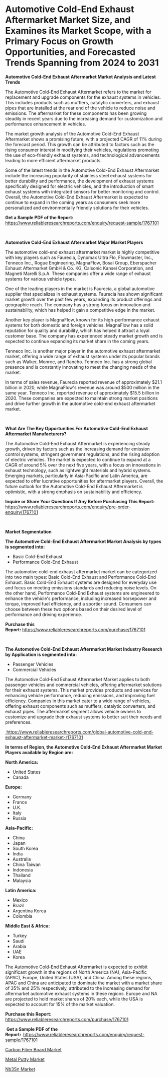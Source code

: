 <p><h1>Automotive Cold-End Exhaust Aftermarket Market Size, and Examines its Market Scope, with a Primary Focus on Growth Opportunities, and Forecasted Trends Spanning from 2024 to 2031</h1></p><p><strong>Automotive Cold-End Exhaust Aftermarket Market Analysis and Latest Trends</strong></p>
<p><p>The Automotive Cold-End Exhaust Aftermarket refers to the market for replacement and upgrade components for the exhaust systems in vehicles. This includes products such as mufflers, catalytic converters, and exhaust pipes that are installed at the rear end of the vehicle to reduce noise and emissions. The aftermarket for these components has been growing steadily in recent years due to the increasing demand for customization and performance enhancement in vehicles.</p><p>The market growth analysis of the Automotive Cold-End Exhaust Aftermarket shows a promising future, with a projected CAGR of 11% during the forecast period. This growth can be attributed to factors such as the rising consumer interest in modifying their vehicles, regulations promoting the use of eco-friendly exhaust systems, and technological advancements leading to more efficient aftermarket products.</p><p>Some of the latest trends in the Automotive Cold-End Exhaust Aftermarket include the increasing popularity of stainless steel exhaust systems for better durability and performance, the development of exhaust systems specifically designed for electric vehicles, and the introduction of smart exhaust systems with integrated sensors for better monitoring and control. Overall, the Automotive Cold-End Exhaust Aftermarket is expected to continue to expand in the coming years as consumers seek more personalized and environmentally friendly solutions for their vehicles.</p></p>
<p><strong>Get a Sample PDF of the Report:&nbsp;</strong> <a href="https://www.reliableresearchreports.com/enquiry/request-sample/1767101">https://www.reliableresearchreports.com/enquiry/request-sample/1767101</a></p>
<p>&nbsp;</p>
<p><strong>Automotive Cold-End Exhaust Aftermarket Major Market Players</strong></p>
<p><p>The automotive cold-end exhaust aftermarket market is highly competitive with key players such as Faurecia, Dynomax Ultra Flo, Flowmaster, Inc., Tenneco Inc., Rogue Engineering, MagnaFlow, Bosal Group, Eberspacher Exhaust Aftermarket GmbH & Co. KG, Calsonic Kansei Corporation, and Magneti Marelli S.p.A. These companies offer a wide range of exhaust systems for various vehicle types.</p><p>One of the leading players in the market is Faurecia, a global automotive supplier that specializes in exhaust systems. Faurecia has shown significant market growth over the past few years, expanding its product offerings and geographic reach. The company has a strong focus on innovation and sustainability, which has helped it gain a competitive edge in the market.</p><p>Another key player is MagnaFlow, known for its high-performance exhaust systems for both domestic and foreign vehicles. MagnaFlow has a solid reputation for quality and durability, which has helped it attract a loyal customer base. The company has experienced steady market growth and is expected to continue expanding its market share in the coming years.</p><p>Tenneco Inc. is another major player in the automotive exhaust aftermarket market, offering a wide range of exhaust systems under its popular brands such as Walker, Monroe, and Rancho. Tenneco Inc. has a strong global presence and is constantly innovating to meet the changing needs of the market.</p><p>In terms of sales revenue, Faurecia reported revenue of approximately $21.1 billion in 2020, while MagnaFlow's revenue was around $500 million in the same year. Tenneco Inc. reported revenue of approximately $15.5 billion in 2020. These companies are expected to maintain strong market positions and drive further growth in the automotive cold-end exhaust aftermarket market.</p></p>
<p>&nbsp;</p>
<p><strong>What Are The Key Opportunities For Automotive Cold-End Exhaust Aftermarket Manufacturers?</strong></p>
<p><p>The Automotive Cold-End Exhaust Aftermarket is experiencing steady growth, driven by factors such as the increasing demand for emission control systems, stringent government regulations, and the rising adoption of electric vehicles. The market is expected to continue to expand at a CAGR of around 5% over the next five years, with a focus on innovations in exhaust technology, such as lightweight materials and hybrid systems. Emerging markets, particularly in Asia-Pacific and Latin America, are expected to offer lucrative opportunities for aftermarket players. Overall, the future outlook for the Automotive Cold-End Exhaust Aftermarket is optimistic, with a strong emphasis on sustainability and efficiency.</p></p>
<p><strong>Inquire or Share Your Questions If Any Before Purchasing This Report:</strong> <a href="https://www.reliableresearchreports.com/enquiry/pre-order-enquiry/1767101">https://www.reliableresearchreports.com/enquiry/pre-order-enquiry/1767101</a></p>
<p>&nbsp;</p>
<p><strong>Market Segmentation</strong></p>
<p><strong>The Automotive Cold-End Exhaust Aftermarket Market Analysis by types is segmented into:</strong></p>
<p><ul><li>Basic Cold-End Exhaust</li><li>Performance Cold-End Exhaust</li></ul></p>
<p><p>The automotive cold-end exhaust aftermarket market can be categorized into two main types: Basic Cold-End Exhaust and Performance Cold-End Exhaust. Basic Cold-End Exhaust systems are designed for everyday use and focus on meeting emissions standards and reducing noise levels. On the other hand, Performance Cold-End Exhaust systems are engineered to enhance the vehicle's performance, including increased horsepower and torque, improved fuel efficiency, and a sportier sound. Consumers can choose between these two options based on their desired level of performance and driving experience.</p></p>
<p><strong>Purchase this Report:&nbsp;</strong><a href="https://www.reliableresearchreports.com/purchase/1767101">https://www.reliableresearchreports.com/purchase/1767101</a></p>
<p>&nbsp;</p>
<p><strong>The Automotive Cold-End Exhaust Aftermarket Market Industry Research by Application is segmented into:</strong></p>
<p><ul><li>Passenger Vehicles</li><li>Commercial Vehicles</li></ul></p>
<p><p>The Automotive Cold-End Exhaust Aftermarket Market applies to both passenger vehicles and commercial vehicles, offering aftermarket solutions for their exhaust systems. This market provides products and services for enhancing vehicle performance, reducing emissions, and improving fuel efficiency. Companies in this market cater to a wide range of vehicles, offering exhaust components such as mufflers, catalytic converters, and exhaust pipes. The aftermarket segment allows vehicle owners to customize and upgrade their exhaust systems to better suit their needs and preferences.</p></p>
<p><a href="https://www.reliableresearchreports.com/global-automotive-cold-end-exhaust-aftermarket-market-r1767101">&nbsp;https://www.reliableresearchreports.com/global-automotive-cold-end-exhaust-aftermarket-market-r1767101</a></p>
<p><strong>In terms of Region, the Automotive Cold-End Exhaust Aftermarket Market Players available by Region are:</strong></p>
<p>
    <p> <strong> North America: </strong>
        <ul>
            <li>United States</li>
            <li>Canada</li>
        </ul>
        </p> 
    <p> <strong> Europe: </strong>
        <ul>
            <li>Germany</li>
            <li>France</li>
            <li>U.K.</li>
            <li>Italy</li>
            <li>Russia</li>
        </ul>
        </p> 
    <p> <strong> Asia-Pacific: </strong>
        <ul>
            <li>China</li>
            <li>Japan</li>
            <li>South Korea</li>
            <li>India</li>
            <li>Australia</li>
            <li>China Taiwan</li>
            <li>Indonesia</li>
            <li>Thailand</li>
            <li>Malaysia</li>
        </ul>
        </p> 
    <p> <strong> Latin America: </strong>
        <ul>
            <li>Mexico</li>
            <li>Brazil</li>
            <li>Argentina Korea</li>
            <li>Colombia</li>
        </ul>
        </p> 
    <p> <strong> Middle East & Africa: </strong>
        <ul>
            <li>Turkey</li>
            <li>Saudi</li>
            <li>Arabia</li>
            <li>UAE</li>
            <li>Korea</li>
        </ul>
    </p>
    </p>
<p><p>The Automotive Cold-End Exhaust Aftermarket is expected to exhibit significant growth in the regions of North America (NA), Asia-Pacific (APAC), Europe, United States (USA), and China. Among these regions, APAC and China are anticipated to dominate the market with a market share of 35% and 25% respectively, attributed to the increasing demand for aftermarket automotive exhaust systems in these regions. Europe and NA are projected to hold market shares of 20% each, while the USA is expected to account for 15% of the market valuation.</p></p>
<p><strong>Purchase this Report: </strong><a href="https://www.reliableresearchreports.com/purchase/1767101">https://www.reliableresearchreports.com/purchase/1767101</a></p>
<p>&nbsp;<strong>Get a Sample PDF of the Report:&nbsp;&nbsp;</strong><a href="https://www.reliableresearchreports.com/enquiry/request-sample/1767101">https://www.reliableresearchreports.com/enquiry/request-sample/1767101</a></p>
<p><strong></strong></p>
<p><p><a href="https://www.linkedin.com/pulse/carbon-fiber-board-market-insights-players-forecast-till-2031-13xuf">Carbon Fiber Board Market</a></p><p><a href="https://www.linkedin.com/pulse/metal-putty-market-insights-players-forecast-till-2031-ometrios-xd8xf">Metal Putty Market</a></p><p><a href="https://www.linkedin.com/pulse/nb3sn-market-size-trends-growth-outlook-forecasted-period-rvspf">Nb3Sn Market</a></p></p>